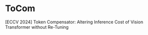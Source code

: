 # ToCom
[ECCV 2024] Token Compensator: Altering Inference Cost of Vision Transformer without Re-Tuning
